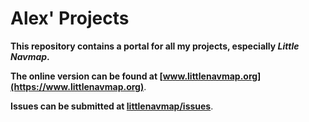 # Alex' Projects

**This repository contains a portal for all my projects, especially _Little Navmap_.**

**The online version can be found at [www.littlenavmap.org](https://www.littlenavmap.org)**.

**Issues can be submitted at [littlenavmap/issues](https://github.com/albar965/littlenavmap/issues)**.


